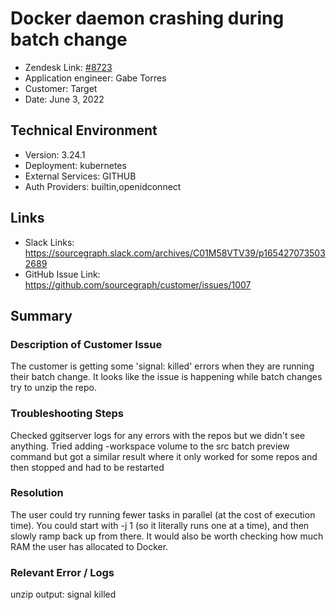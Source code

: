 # Docker daemon crashing during batch change <!-- Ticket Title  Hint: include keywords to make it searchable -->

- Zendesk Link: [#8723](https://sourcegraph.zendesk.com/agent/tickets/8723)
- Application engineer: Gabe Torres
- Customer: Target <!-- Redact if this contains personally identifying information -->
- Date: June 3, 2022

<!-- Data populated from integration, speak to Ben Gordon or Michael Bali if not working -->
<!-- During Internal team trial, fill missing data manually (we are waiting for all data to sync) -->

## Technical Environment
- Version: 3.24.1​
- Deployment: kubernetes
- External Services: GITHUB
- Auth Providers: builtin,openidconnect


## Links
<!-- Data for application engineer manual entry -->
- Slack Links: https://sourcegraph.slack.com/archives/C01M58VTV39/p1654270735032689 
- GitHub Issue Link: https://github.com/sourcegraph/customer/issues/1007 

## Summary
### Description of Customer Issue
The customer is getting some 'signal: killed' errors when they are running their batch change. It looks like the issue is happening while batch changes try to unzip the repo. 

### Troubleshooting Steps
Checked ggitserver logs for any errors with the repos but we didn't see anything.
Tried adding -workspace volume to the src batch preview command but got a similar result where it only worked for some repos and then stopped and had to be restarted

### Resolution
The user could try running fewer tasks in parallel (at the cost of execution time). You could start with -j 1 (so it literally runs one at a time), and then slowly ramp back up from there.
It would also be worth checking how much RAM the user has allocated to Docker. 

### Relevant Error / Logs
<!-- Please redact keys, tokens, and personal identifying information -->
unzip output: signal killed

<!-- Once complete, upload a copy to https://github.com/sourcegraph/support-tools-internal/tree/main/resolved-tickets as a .md file -->
<!-- Name the file 8723.md -->
